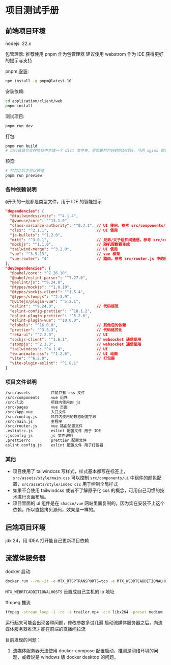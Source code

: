 # 项目测试手册

## 前端项目环境
nodejs: 22.x

包管理器: 推荐使用 pnpm 作为包管理器
建议使用 webstrom 作为 IDE 获得更好的提示与支持

pnpm [安装](https://www.pnpm.cn/installation):
```bash
npm install -g pnpm@latest-10
```
安装依赖:

```bash
cd application/client/web
pnpm install
```

测试项目:
```bash
pnpm run dev
```

打包:
```bash
pnpm run build
# 运行该命令会在项目中生成一个 dist 文件夹，里面是打包好的网站代码，可用 nginx 部署
```

预览:
```bash
# 打包之后才可以预览
pnpm run preview
```

### 各种依赖说明
`@`开头的一般都是类型文件，用于 IDE 的智能提示
```json
"dependencies": {
  "@tailwindcss/vite": "^4.1.4",
  "@vueuse/core": "^13.1.0",
  "class-variance-authority": "^0.7.1", // UI 使用，参考 src/components/ui 中的代码
  "clsx": "^2.1.1",                     // UI 使用
  "js-bullets": "^1.2.0",
  "mitt": "^3.0.1",                     // 兄弟/父子组件间通信，参考 src/components/live/ChatRoom.vue 中的使用
  "mockjs": "^1.1.0",                   // 随机假数据生成
  "tailwind-merge": "^3.2.0",           // UI 使用
  "vue": "^3.5.13",                     // vue 框架
  "vue-router": "4"                     // 路由，参考 src/router.js 中的使用
},
"devDependencies": {
  "@babel/core": "^7.26.10",
  "@babel/eslint-parser": "^7.27.0",
  "@eslint/js": "^9.24.0",
  "@types/mockjs": "^1.0.10",
  "@types/sockjs-client": "^1.5.4",
  "@types/stompjs": "^2.3.9",
  "@vitejs/plugin-vue": "^5.2.1",
  "eslint": "^9.24.0",                  // 代码规范
  "eslint-config-prettier": "^10.1.2",
  "eslint-plugin-prettier": "^5.2.6",
  "eslint-plugin-vue": "^10.0.0",
  "globals": "^16.0.0",                 // 其他包的依赖
  "prettier": "^3.5.3",                 // 代码格式化
  "reka-ui": "^2.2.0",                  // UI
  "sockjs-client": "^1.6.1",            // websocket 通信使用
  "stompjs": "^2.3.3",                  // websocket 通信使用
  "tailwindcss": "^4.1.4",              // UI
  "tw-animate-css": "^1.2.6",           // UI 动画
  "vite": "^6.2.0",                     // 打包器
  "vite-plugin-eslint": "^1.8.1"
}
```

### 项目文件说明
```txt
/src/assets         目前只有 css 文件  
/src/components     vue 组件  
/src/lib            项目内使用的 js  
/src/pages          vue 页面  
/src/App.vue        入口文件  
/src/config.js      项目内使用的静态配置字段  
/src/main.js        主程序  
/src/router.js      vue 路由配置文件  
.eslintrc.js        eslint 配置文件 用于 IDE  
.jsconfig js        js 文件说明  
.prettierrc         prettier 配置文件  
eslint.config.js    eslint 配置文件 用于打包器   
```

### 其他
- 项目使用了 tailwindcss 写样式，样式基本都写在标签上，`src/assets/style/main.css` 可以控制 `src/components/ui` 中组件的颜色配置，`src/assets/style/index.css` 用于控制全局样式 
- 如果不会使用 tailwindcss 或者不了解原子化 css 的概念，可用自己习惯的技术进行页面布局。
- 项目里面的 ui 组件是在 `shadcn/vue` 网站里面复制的，因为实在安装不上这个依赖，所以直接拷贝源码，效果是一样的。

## 后端项目环境
jdk 24，用 IDEA 打开能自己更新项目依赖


## 流媒体服务器
docker 启动:
```bash
docker run --rm -it -e MTX_RTSPTRANSPORTS=tcp -e MTX_WEBRTCADDITIONALHOSTS=192.168.137.60 -p 8554:8554 -p 1935:1935 -p 8888:8888 -p 8889:8889 -p 8890:8890/udp -p 8189:8189/udp bluenviron/mediamtx
```
`MTX_WEBRTCADDITIONALHOSTS` 设置成自己主机的 ip 地址

ffmpeg 推流
```bash
ffmpeg -stream_loop -1 -re -i trailer.mp4 -c:v libx264 -preset medium -tune zerolatency -c:a libopus -b:a 128k -f rtsp rtsp://localhost:8554/mystream
```
运行起来可能会出现各种问题，修改参数多试几遍
启动流媒体服务器之后，向流媒体服务器推流才能在前端的直播间拉流

目前发现的问题：
1. 流媒体服务器无法使用 docker-compose 配置启动，推测是网络环境的问题，或者说是 windows 版 docker desktop 的问题。


